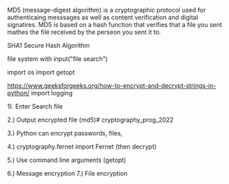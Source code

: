 MD5 (message-digest algorithm) is a cryptographic protocol used for authenticaing messsages as well as content
verification and digital signatires.  MD5 is based on a hash function that verifies that a file you sent mathes the file received by the perseon you sent it to.<p>

SHA1 Secure Hash Algorithm

file system with input("file search")<p>
    import os
    import getopt

https://www.geeksforgeeks.org/how-to-encrypt-and-decrypt-strings-in-python/
import logging

1). Enter Search file<p>
2.) Output encrypted file (md5)# cryptography_prog_2022<p>
3.) Python can encrypt passwords, files, <p>
4.) cryptography.fernet import Fernet (then decrypt)<p>
5.) Use command line arguments (getopt)<p>
6.) Message encryption
7.) File encryption
